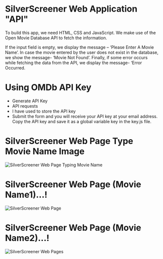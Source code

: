 # SilverScreener Web Application "API"
To build this app, we need HTML, CSS and JavaScript. We make use of the Open Movie Database API to fetch the information.

If the input field is empty, we display the message – ‘Please Enter A Movie Name’. In case the movie entered by the user does not exist in the database, we show the message- ‘Movie Not Found’. Finally, if some error occurs while fetching the data from the API, we display the message- ‘Error Occurred.

# Using OMDb API Key
- Generate API Key
- API requests
- I have used to store the API key
- Submit the form and you will receive your API key at your email address. Copy the API key and save it as a global variable key in the key.js file.

# SilverScreener Web Page Type Movie Name Image

![SilverScreener Web Page Typing Movie Name](https://github.com/anmol2517/SilverScreener-Web-Application-API/assets/110680449/a5bef1c7-ecec-47e5-b936-42589456b178)

# SilverScreener Web Page (Movie Name1)...!

![SilverScreener Web Page](https://github.com/anmol2517/SilverScreener-Web-Application-API/assets/110680449/accc005c-90f3-46d3-bf6c-fba4823446ad)

# SilverScreener Web Page (Movie Name2)...!

![SilverScreener Web Pages](https://github.com/anmol2517/SilverScreener-Web-Application-API/assets/110680449/9851a5d6-0671-4488-aec5-a6206c2c8274)
